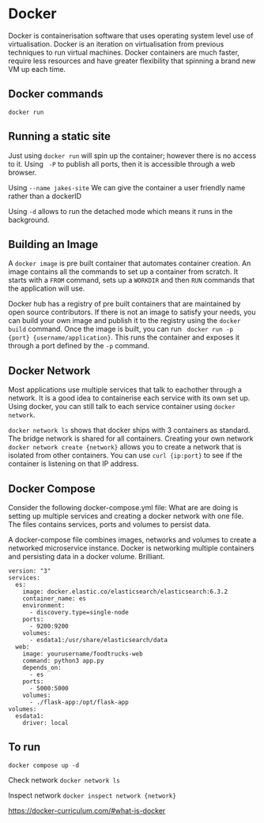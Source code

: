 # Docker

Docker is containerisation software that uses operating system level use of virtualisation. Docker is an iteration on virtualisation from previous techniques to run virtual machines. Docker containers are much faster, require less resources and have greater flexibility that spinning a brand new VM up each time.


## Docker commands

```
docker run 
```


## Running a static site

Just using ``` docker run ``` will spin up the container; however there is no access to it. Using ``` -P``` to publish all ports, then it is accessible through a web browser. 

Using ```--name jakes-site``` We can give the container a user friendly name rather than a dockerID

Using ```-d``` allows to run the detached mode which means it runs in the background. 



## Building an Image 

A ```docker image``` is pre built container that automates container creation. An image contains all the commands to set up a container from scratch. It starts with a ```FROM``` command, sets up a ```WORKDIR``` and then ```RUN``` commands that the application will use. 

Docker hub has a registry of pre built containers that are maintained by open source contributors. If there is not an image to satisfy your needs, you can build your own image and publish it to the registry using the ```docker build``` command. Once the image is built, you can run ``` docker run -p {port} {username/application}```. This runs the container and exposes it through a port defined by the ```-p``` command.


## Docker Network

Most applications use multiple services that talk to eachother through a network. It is a good idea to containerise each service with its own set up. Using docker, you can still talk to each service container using ```docker network```. 

```docker network ls``` shows that docker ships with 3 containers as standard. The bridge network is shared for all containers. Creating your own network ``` docker network create {network}``` allows you to create a network that is isolated from other containers. You can use ```curl {ip:port}``` to see if the container is listening on that IP address.



## Docker Compose

Consider the following docker-compose.yml file: What are are doing is setting up multiple services and creating a docker network with one file. The files contains services, ports and volumes to persist data.

A docker-compose file combines images, networks and volumes to create a networked microservice instance. Docker is networking multiple containers and persisting data in a docker volume. Brilliant.

```
version: "3"
services:
  es:
    image: docker.elastic.co/elasticsearch/elasticsearch:6.3.2
    container_name: es
    environment:
      - discovery.type=single-node
    ports:
      - 9200:9200
    volumes:
      - esdata1:/usr/share/elasticsearch/data
  web:
    image: yourusername/foodtrucks-web
    command: python3 app.py
    depends_on:
      - es
    ports:
      - 5000:5000
    volumes:
      - ./flask-app:/opt/flask-app
volumes:
  esdata1:
    driver: local

```

## To run

```docker compose up -d```

Check network ```docker network ls```

Inspect network ```docker inspect network {network}```



https://docker-curriculum.com/#what-is-docker